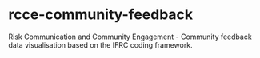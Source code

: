 # rcce-community-feedback
Risk Communication and Community Engagement  - Community feedback data visualisation based on the IFRC coding framework.
